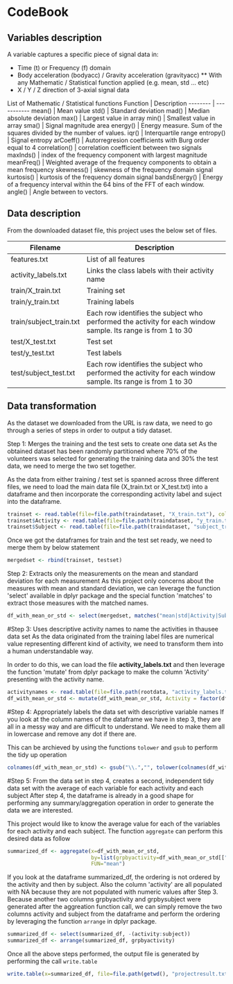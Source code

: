 # CodeBook

## Variables description
A variable captures a specific piece of signal data in: 
* Time (t) or Frequency (f) domain
* Body acceleration (bodyacc) / Gravity acceleration (gravityacc)
**  With any Mathematic / Statistical function applied (e.g. mean, std ... etc)
* X / Y / Z direction of 3-axial signal data

List of Mathematic / Statistical functions
Function | Description
-------- | -----------
mean() | Mean value
std() | Standard deviation
mad() | Median absolute deviation 
max() | Largest value in array
min() | Smallest value in array
sma() | Signal magnitude area
energy() | Energy measure. Sum of the squares divided by the number of values. 
iqr() | Interquartile range 
entropy() | Signal entropy
arCoeff() | Autorregresion coefficients with Burg order equal to 4
correlation() | correlation coefficient between two signals
maxInds() | index of the frequency component with largest magnitude
meanFreq() | Weighted average of the frequency components to obtain a mean frequency
skewness() | skewness of the frequency domain signal 
kurtosis() | kurtosis of the frequency domain signal 
bandsEnergy() | Energy of a frequency interval within the 64 bins of the FFT of each window.
angle() | Angle between to vectors.

## Data description
From the downloaded dataset file, this project uses the below set of files.

Filename | Description
-------- | -----------
features.txt | List of all features
activity_labels.txt | Links the class labels with their activity name
train/X_train.txt | Training set
train/y_train.txt | Training labels
train/subject_train.txt | Each row identifies the subject who performed the activity for each window sample. Its range is from 1 to 30
test/X_test.txt | Test set
test/y_test.txt | Test labels
test/subject_test.txt | Each row identifies the subject who performed the activity for each window sample. Its range is from 1 to 30

## Data transformation
As the dataset we downloaded from the URL is raw data, we need to go through a series of steps in order to output a tidy dataset. 

Step 1: Merges the training and the test sets to create one data set
As the obtained dataset has been randomly partitioned where 70% of the volunteers was selected for generating the training data and 30% the test data, we need to merge the two set together. 

As the data from either training / test set is spanned across three different files, we need to load the main data file (X_train.txt or X_test.txt) into a dataframe and then incorporate the corresponding activity label and suject into the dataframe.

```R
trainset <- read.table(file=file.path(traindataset, "X_train.txt"), col.names=featurenames[,2])
trainset$Activity <- read.table(file=file.path(traindataset, "y_train.txt"), col.names=c("Activity"))[[1]]
trainset$Subject <- read.table(file=file.path(traindataset, "subject_train.txt"), col.names=c("Subject"))[[1]]
```

Once we got the dataframes for train and the test set ready, we need to merge them by below statement
```R
mergedset <- rbind(trainset, testset)
```

Step 2: Extracts only the measurements on the mean and standard deviation for each measurement
As this project only concerns about the measures with mean and standard deviation, we can leverage the function 'select' available in dplyr package and the special function 'matches' to extract those measures with the matched names.

```R
df_with_mean_or_std <- select(mergedset, matches("mean|std|Activity|Subject", ignore.case=TRUE))
```

#Step 3: Uses descriptive activity names to name the activities in thausee data set
As the data originated from the training label files are numerical value representing different kind of activity, we need to transform them into a human understandable way. 

In order to do this, we can load the file **activity_labels.txt** and then leverage the function 'mutate' from dplyr package to make the column 'Activity' presenting with the activity name.

```R
activitynames <- read.table(file=file.path(rootdata, "activity_labels.txt"))
df_with_mean_or_std <- mutate(df_with_mean_or_std, Activity = factor(df_with_mean_or_std[["Activity"]], labels = activitynames[,2]))
```

#Step 4: Appropriately labels the data set with descriptive variable names
If you look at the column names of the dataframe we have in step 3, they are all in a messy way and are difficult to understand.
We need to make them all in lowercase and remove any dot if there are. 

This can be archieved by using the functions `tolower` and `gsub` to perform the tidy up operation
```R
colnames(df_with_mean_or_std) <- gsub("\\.","", tolower(colnames(df_with_mean_or_std)))
```

#Step 5: From the data set in step 4, creates a second, independent tidy data set with the average of each variable for each activity and each subject
After step 4, the dataframe is already in a good shape for performing any summary/aggregation operation in order to generate the data we are interested.

This project would like to know the average value for each of the variables for each activity and each subject. 
The function `aggregate` can perform this desired data as follow

```R
summarized_df <- aggregate(x=df_with_mean_or_std,
                           by=list(grpbyactivity=df_with_mean_or_std[["activity"]],grpbysubject=df_with_mean_or_std[["subject"]]),
                           FUN="mean")
```

If you look at the dataframe summarized_df, the ordering is not ordered by the activity and then by subject. Also the column 'activity' are all populated with NA because they are not populated with numeric values after Step 3.
Because another two columns grpbyactivity and grpbysubject were generated after the aggreation function call, we can simply remove the two columns activity and subject from the dataframe and perform the ordering by leveraging the function `arrange` in dplyr package.

```R
summarized_df <- select(summarized_df, -(activity:subject))
summarized_df <- arrange(summarized_df, grpbyactivity)
```

Once all the above steps performed, the output file is generated by performing the call `write.table`

```R
write.table(x=summarized_df, file=file.path(getwd(), "projectresult.txt"),row.names=FALSE)
```
